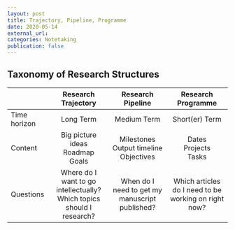 ```yaml
---
layout: post
title: Trajectory, Pipeline, Programme
date: 2020-05-14
external_url:
categories: Notetaking
publication: false
---
```


## Taxonomy of Research Structures

|               | Research Trajectory | Research Pipeline | Research Programme  |
| -             | :-:                 | :-:               | :-:                 |
| Time horizon  | Long Term           | Medium Term       | Short(er) Term      |
| Content       | Big picture ideas<br>Roadmap<br>Goals   | Milestones<br>Output timeline<br>Objectives        | Dates<br>Projects<br>Tasks               |
| Questions     | Where do I want to go intellectually?<br>Which topics should I research? | When do I need to get my manuscript published? | Which articles do I need to be working on right now? |

<!-- | Resources     | | | | -->
